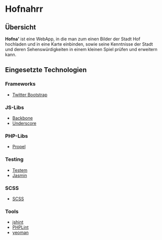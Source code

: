 Hofnahrr
========

Übersicht
---------
**Hofna'** ist eine WebApp, in die man zum einen Bilder der Stadt Hof hochladen und in eine Karte einbinden, sowie seine Kenntnisse der Stadt und deren Sehenswürdigkeiten in einem kleinen Spiel prüfen und erweitern kann.

Eingesetzte Technologien
------------------------

### Frameworks ###
* [Twitter Bootstrap](http://twitter.github.com/bootstrap/)

### JS-Libs ###
* [Backbone](http://backbonejs.org/)
* [Underscore](http://documentcloud.github.com/underscore/)

### PHP-Libs ###
* [Propel](http://www.propelorm.org/)

### Testing ###
* [Testem](https://github.com/airportyh/testem)
* [Jasmin](http://pivotal.github.com/jasmine/)

### SCSS ###
* [SCSS](http://sass-lang.com/)

### Tools ###
* [jshint](https://github.com/jshint/jshint)
* [PHPLint](http://www.icosaedro.it/phplint/)
* [yeoman](http://yeoman.io/)